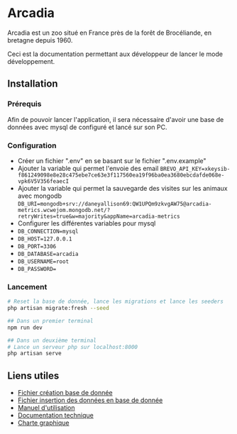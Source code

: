# Arcadia

Arcadia est un zoo situé en France près de la forêt de Brocéliande, en bretagne depuis 1960.

Ceci est la documentation permettant aux développeur de lancer le mode développement.

## Installation

### Prérequis

Afin de pouvoir lancer l'application, il sera nécessaire d'avoir une base de données avec mysql de configuré et lancé sur son PC.

### Configuration

-   Créer un fichier ".env" en se basant sur le fichier ".env.example"
-   Ajouter la variable qui permet l'envoie des email `BREVO_API_KEY=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`
-   Ajouter la variable qui permet la sauvegarde des visites sur les animaux avec mongodb `DB_URI=mongodb+srv://daneyallison69:QW1UPQm9zkvgAW75@arcadia-metrics.wcwejom.mongodb.net/?retryWrites=true&w=majority&appName=arcadia-metrics`
-   Configurer les différentes variables pour mysql
-   `DB_CONNECTION=mysql`
-   `DB_HOST=127.0.0.1`
-   `DB_PORT=3306`
-   `DB_DATABASE=arcadia`
-   `DB_USERNAME=root`
-   `DB_PASSWORD=`

### Lancement

```bash
# Reset la base de donnée, lance les migrations et lance les seeders
php artisan migrate:fresh --seed

## Dans un premier terminal
npm run dev

## Dans un deuxième terminal
# Lance un serveur php sur localhost:8000
php artisan serve
```

## Liens utiles

-   [Fichier création base de donnée](/docs/Create_tables.sql)
-   [Fichier insertion des données en base de donnée](/docs/Insert_data.sql)
-   [Manuel d'utilisation](/docs/Manuel_dutilisation.pdf)
-   [Documentation technique](/docs/Documentation_technique.pdf)
-   [Charte graphique](/docs/Charte_graphique__maquettes.pdf)
